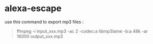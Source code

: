 # alexa-escape

use this command to export mp3 files : 
>ffmpeg -i input_xxx.mp3 -ac 2 -codec:a libmp3lame -b:a 48k -ar 16000 output_xxx.mp3
